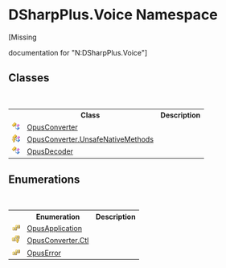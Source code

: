 # DSharpPlus.Voice Namespace
 

\[Missing <summary> documentation for "N:DSharpPlus.Voice"\]


## Classes
&nbsp;<table><tr><th></th><th>Class</th><th>Description</th></tr><tr><td>![Public class](media/pubclass.gif "Public class")</td><td><a href="589d242d-7214-93e0-cabd-f73ae5c099bc">OpusConverter</a></td><td /></tr><tr><td>![Protected class](media/protclass.gif "Protected class")</td><td><a href="b8666221-a414-16f6-cb86-86e7d955168b">OpusConverter.UnsafeNativeMethods</a></td><td /></tr><tr><td>![Public class](media/pubclass.gif "Public class")</td><td><a href="bf6abdf0-8040-8912-30a8-7b641f016667">OpusDecoder</a></td><td /></tr></table>

## Enumerations
&nbsp;<table><tr><th></th><th>Enumeration</th><th>Description</th></tr><tr><td>![Public enumeration](media/pubenumeration.gif "Public enumeration")</td><td><a href="29207d64-a87b-15f3-c9e2-7949d6b7a6e5">OpusApplication</a></td><td /></tr><tr><td>![Protected enumeration](media/protenumeration.gif "Protected enumeration")</td><td><a href="1779d724-19a1-0f0a-5205-36b268682228">OpusConverter.Ctl</a></td><td /></tr><tr><td>![Public enumeration](media/pubenumeration.gif "Public enumeration")</td><td><a href="a825cac0-f073-31bc-695b-d007a0a3c9c7">OpusError</a></td><td /></tr></table>&nbsp;
